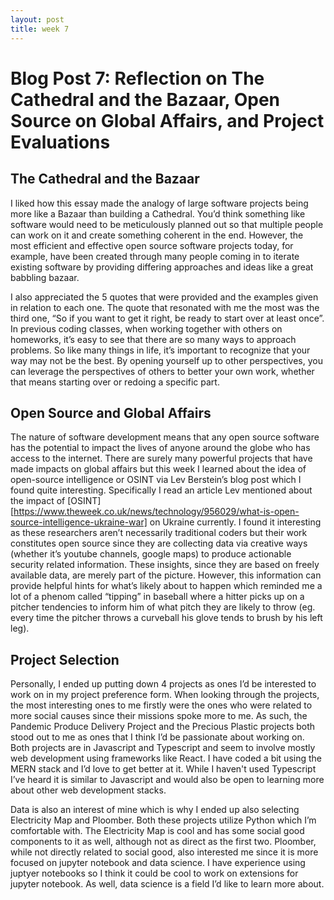 ```yaml
---
layout: post
title: week 7
---
```


# Blog Post 7: Reflection on The Cathedral and the Bazaar, Open Source on Global Affairs, and Project Evaluations

## The Cathedral and the Bazaar

I liked how this essay made the analogy of large software projects being more like a Bazaar than building a Cathedral. You’d think something like software would need to be meticulously planned out so that multiple people can work on it and create something coherent in the end. However, the most efficient and effective open source software projects today, for example, have been created through many people coming in to iterate existing software by providing differing approaches and ideas like a great babbling bazaar.

I also appreciated the 5 quotes that were provided and the examples given in relation to each one. The quote that resonated with me the most was the third one, “So if you want to get it right, be ready to start over at least once”. In previous coding classes, when working together with others on homeworks, it’s easy to see that there are so many ways to approach problems. So like many things in life, it’s important to recognize that your way may not be the best. By opening yourself up to other perspectives, you can leverage the perspectives of others to better your own work, whether that means starting over or redoing a specific part. 


## Open Source and Global Affairs

The nature of software development means that any open source software has the potential to impact the lives of anyone around the globe who has access to the internet. There are surely many powerful projects that have made impacts on global affairs but this week I learned about the idea of open-source intelligence or OSINT via Lev Berstein’s blog post which I found quite interesting. Specifically I read an article Lev mentioned about the impact of [OSINT][https://www.theweek.co.uk/news/technology/956029/what-is-open-source-intelligence-ukraine-war] on Ukraine currently. I found it interesting as these researchers aren’t necessarily traditional coders but their work constitutes open source since they are collecting data via creative ways (whether it’s youtube channels, google maps) to produce actionable security related information. These insights, since they are based on freely available data, are merely part of the picture. However, this information can provide helpful hints for what’s likely about to happen which reminded me a lot of a phenom called “tipping” in baseball where a hitter picks up on a pitcher tendencies to inform him of what pitch they are likely to throw (eg. every time the pitcher throws a curveball his glove tends to brush by his left leg).


## Project Selection

Personally, I ended up putting down 4 projects as ones I’d be interested to work on in my project preference form. When looking through the projects, the most interesting ones to me firstly were the ones who were related to more social causes since their missions spoke more to me. As such, the Pandemic Produce Delivery Project and the Precious Plastic projects both stood out to me as ones that I think I’d be passionate about working on. Both projects are in Javascript and Typescript and seem to involve mostly web development using frameworks like React. I have coded a bit using the MERN stack and I’d love to get better at it. While I haven't used Typescript I’ve heard it is similar to Javascript and would also be open to learning more about other web development stacks. 

Data is also an interest of mine which is why I ended up also selecting Electricity Map and Ploomber. Both these projects utilize Python which I’m comfortable with. The Electricity Map is cool and has some social good components to it as well, although not as direct as the first two. Ploomber, while not directly related to social good, also interested me since it is more focused on jupyter notebook and data science. I have experience using juptyer notebooks so I think it could be cool to work on extensions for jupyter notebook. As well, data science is a field I’d like to learn more about.
